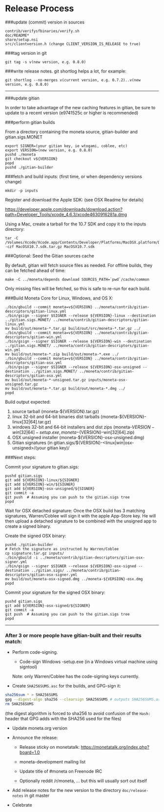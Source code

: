 Release Process
====================

###update (commit) version in sources

	contrib/verifysfbinaries/verify.sh
	doc/README*
	share/setup.nsi
	src/clientversion.h (change CLIENT_VERSION_IS_RELEASE to true)

###tag version in git

	git tag -s v(new version, e.g. 0.8.0)

###write release notes. git shortlog helps a lot, for example:

	git shortlog --no-merges v(current version, e.g. 0.7.2)..v(new version, e.g. 0.8.0)

* * *

###update gitian

 In order to take advantage of the new caching features in gitian, be sure to update to a recent version (e9741525c or higher is recommended)

###perform gitian builds

 From a directory containing the moneta source, gitian-builder and gitian.sigs.MONET
  
	export SIGNER=(your gitian key, ie wtogami, coblee, etc)
	export VERSION=(new version, e.g. 0.8.0)
	pushd ./moneta
	git checkout v${VERSION}
	popd
	pushd ./gitian-builder

###fetch and build inputs: (first time, or when dependency versions change)
 
	mkdir -p inputs

 Register and download the Apple SDK: (see OSX Readme for details)
 
 https://developer.apple.com/downloads/download.action?path=Developer_Tools/xcode_4.6.3/xcode4630916281a.dmg
 
 Using a Mac, create a tarball for the 10.7 SDK and copy it to the inputs directory:
 
	tar -C /Volumes/Xcode/Xcode.app/Contents/Developer/Platforms/MacOSX.platform/Developer/SDKs/ -czf MacOSX10.7.sdk.tar.gz MacOSX10.7.sdk

###Optional: Seed the Gitian sources cache

  By default, gitian will fetch source files as needed. For offline builds, they can be fetched ahead of time:

	make -C ../moneta/depends download SOURCES_PATH=`pwd`/cache/common

  Only missing files will be fetched, so this is safe to re-run for each build.

###Build Moneta Core for Linux, Windows, and OS X:
  
	./bin/gbuild --commit moneta=v${VERSION} ../moneta/contrib/gitian-descriptors/gitian-linux.yml
	./bin/gsign --signer $SIGNER --release ${VERSION}-linux --destination ../gitian.sigs.MONET/ ../moneta/contrib/gitian-descriptors/gitian-linux.yml
	mv build/out/moneta-*.tar.gz build/out/src/moneta-*.tar.gz ../
	./bin/gbuild --commit moneta=v${VERSION} ../moneta/contrib/gitian-descriptors/gitian-win.yml
	./bin/gsign --signer $SIGNER --release ${VERSION}-win --destination ../gitian.sigs.MONET/ ../moneta/contrib/gitian-descriptors/gitian-win.yml
	mv build/out/moneta-*.zip build/out/moneta-*.exe ../
	./bin/gbuild --commit moneta=v${VERSION} ../moneta/contrib/gitian-descriptors/gitian-osx.yml
	./bin/gsign --signer $SIGNER --release ${VERSION}-osx-unsigned --destination ../gitian.sigs.MONET/ ../moneta/contrib/gitian-descriptors/gitian-osx.yml
	mv build/out/moneta-*-unsigned.tar.gz inputs/moneta-osx-unsigned.tar.gz
	mv build/out/moneta-*.tar.gz build/out/moneta-*.dmg ../
	popd
  Build output expected:

  1. source tarball (moneta-${VERSION}.tar.gz)
  2. linux 32-bit and 64-bit binaries dist tarballs (moneta-${VERSION}-linux[32|64].tar.gz)
  3. windows 32-bit and 64-bit installers and dist zips (moneta-${VERSION}-win[32|64]-setup.exe, moneta-${VERSION}-win[32|64].zip)
  4. OSX unsigned installer (moneta-${VERSION}-osx-unsigned.dmg)
  5. Gitian signatures (in gitian.sigs/${VERSION}-<linux|win|osx-unsigned>/(your gitian key)/

###Next steps:

Commit your signature to gitian.sigs:

	pushd gitian.sigs
	git add ${VERSION}-linux/${SIGNER}
	git add ${VERSION}-win/${SIGNER}
	git add ${VERSION}-osx-unsigned/${SIGNER}
	git commit -a
	git push  # Assuming you can push to the gitian.sigs tree
	popd

  Wait for OSX detached signature:
	Once the OSX build has 3 matching signatures, Warren/Coblee will sign it with the apple App-Store key.
	He will then upload a detached signature to be combined with the unsigned app to create a signed binary.

  Create the signed OSX binary:

	pushd ./gitian-builder
	# Fetch the signature as instructed by Warren/Coblee
	cp signature.tar.gz inputs/
	./bin/gbuild -i ../moneta/contrib/gitian-descriptors/gitian-osx-signer.yml
	./bin/gsign --signer $SIGNER --release ${VERSION}-osx-signed --destination ../gitian.sigs/ ../moneta/contrib/gitian-descriptors/gitian-osx-signer.yml
	mv build/out/moneta-osx-signed.dmg ../moneta-${VERSION}-osx.dmg
	popd

Commit your signature for the signed OSX binary:

	pushd gitian.sigs
	git add ${VERSION}-osx-signed/${SIGNER}
	git commit -a
	git push  # Assuming you can push to the gitian.sigs tree
	popd

-------------------------------------------------------------------------

### After 3 or more people have gitian-built and their results match:

- Perform code-signing.

    - Code-sign Windows -setup.exe (in a Windows virtual machine using signtool)

  Note: only Warren/Coblee has the code-signing keys currently.

- Create `SHA256SUMS.asc` for the builds, and GPG-sign it:
```bash
sha256sum * > SHA256SUMS
gpg --digest-algo sha256 --clearsign SHA256SUMS # outputs SHA256SUMS.asc
rm SHA256SUMS
```
(the digest algorithm is forced to sha256 to avoid confusion of the `Hash:` header that GPG adds with the SHA256 used for the files)

- Update moneta.org version

- Announce the release:

  - Release sticky on monetatalk: https://monetatalk.org/index.php?board=1.0

  - moneta-development mailing list

  - Update title of #moneta on Freenode IRC

  - Optionally reddit /r/moneta, ... but this will usually sort out itself

- Add release notes for the new version to the directory `doc/release-notes` in git master

- Celebrate 
